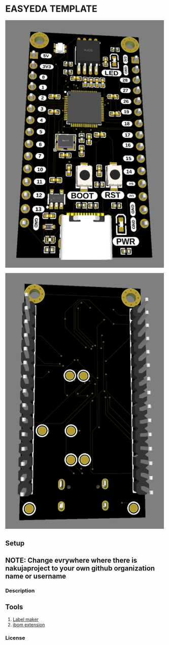 # EASYEDA TEMPLATE

<a href="https://gitlab.com/0x6f736f646f/tanaboard/"><img src="assets/top.png?raw=true" width="500px"><br/></a>

<a href="https://gitlab.com/0x6f736f646f/tanaboard/"><img src="assets/bottom.png?raw=true" width="500px"><br/></a>

## Setup

## NOTE: Change evrywhere where there is nakujaproject to your own github organization name or username

### Description


## Tools

1. [Label maker](https://github.com/xsrf/easyeda-labelmaker)
2. [ibom extension](https://github.com/turbobabr/easyeda-ibom-extension)


### License


